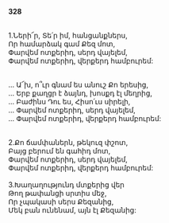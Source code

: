 **328**

\
1.Ների՜ր, Տե՛ր իմ, հանցանքներս,\
Որ համարձակ գամ Քեզ մոտ,\
Փարվեմ ոտքերիդ, սերդ վայելեմ,\
Փարվեմ ոտքերիդ, վերքերդ համբուրեմ:

\
 ... Ա՜խ, ո՞ւր գնամ ես անուշ Քո երեսից,\
 ... Երբ քաղցր է ձայնդ, խոսքդ էլ մեղրից,\
 ... Բաժինս Դու ես, Հիսո՛ւս սիրելի,\
 ... Փարվեմ ոտքերիդ, սերդ վայելեմ,\
 ... Փարվեմ ոտքերիդ, վերքերդ համբուրեմ:

\
2.Քո ճամփաներն, թեկուզ փշոտ,\
Բայց բերում են գահիդ մոտ,\
Փարվեմ ոտքերիդ, սերդ վայելեմ,\
Փարվեմ ոտքերիդ, վերքերդ համբուրեմ:\
\
3.Խաղաղությունդ մտքերից վեր\
Թող թափանցի սրտիս մեջ,\
Որ չպակասի սերս Քեզանից,\
Մեկ բան ունենամ, այն էլ Քեզանից:
